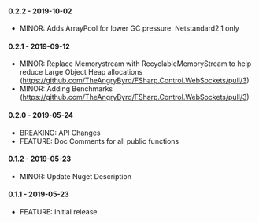 #### 0.2.2 - 2019-10-02
* MINOR: Adds ArrayPool for lower GC pressure.  Netstandard2.1 only

#### 0.2.1 - 2019-09-12
* MINOR: Replace Memorystream with RecyclableMemoryStream to help reduce Large Object Heap allocations (https://github.com/TheAngryByrd/FSharp.Control.WebSockets/pull/3)
* MINOR: Adding Benchmarks (https://github.com/TheAngryByrd/FSharp.Control.WebSockets/pull/3)

#### 0.2.0 - 2019-05-24
* BREAKING: API Changes
* FEATURE: Doc Comments for all public functions

#### 0.1.2 - 2019-05-23
* MINOR: Update Nuget Description

#### 0.1.1 - 2019-05-23
* FEATURE: Initial release
